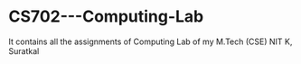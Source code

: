 # CS702---Computing-Lab
It contains all the assignments of Computing Lab of my M.Tech (CSE) NIT K, Suratkal
